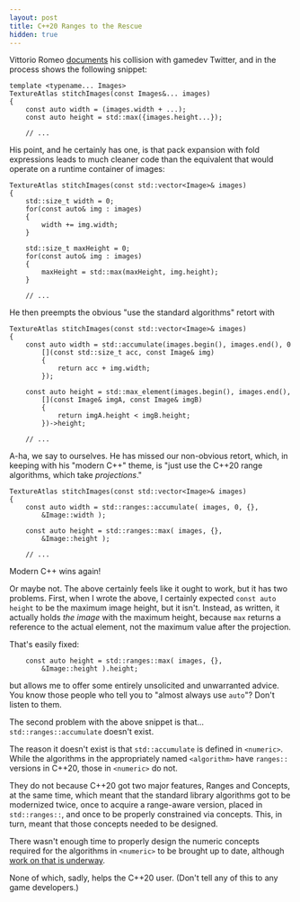 ```yaml
---
layout: post
title: C++20 Ranges to the Rescue
hidden: true
---
```


Vittorio Romeo [documents](https://vittorioromeo.info/index/blog/gamedev_modern_cpp_thoughts.html)
his collision with gamedev Twitter, and in the process shows the following
snippet:

```
template <typename... Images>
TextureAtlas stitchImages(const Images&... images)
{
    const auto width = (images.width + ...);
    const auto height = std::max({images.height...});

    // ...
```

His point, and he certainly has one, is that pack expansion with fold
expressions leads to much cleaner code than the equivalent that would
operate on a runtime container of images:

```
TextureAtlas stitchImages(const std::vector<Image>& images)
{
    std::size_t width = 0;
    for(const auto& img : images)
    {
        width += img.width;
    }

    std::size_t maxHeight = 0;
    for(const auto& img : images)
    {
        maxHeight = std::max(maxHeight, img.height);
    }

    // ...
```

He then preempts the obvious "use the standard algorithms" retort with

```
TextureAtlas stitchImages(const std::vector<Image>& images)
{
    const auto width = std::accumulate(images.begin(), images.end(), 0
        [](const std::size_t acc, const Image& img)
        {
            return acc + img.width;
        });

    const auto height = std::max_element(images.begin(), images.end(),
        [](const Image& imgA, const Image& imgB)
        {
            return imgA.height < imgB.height;
        })->height;

    // ...
```

A-ha, we say to ourselves. He has missed our non-obvious retort, which,
in keeping with his "modern C++" theme, is "just use the C++20 range
algorithms, which take _projections_."

```
TextureAtlas stitchImages(const std::vector<Image>& images)
{
    const auto width = std::ranges::accumulate( images, 0, {},
        &Image::width );

    const auto height = std::ranges::max( images, {},
        &Image::height );

    // ...
```

Modern C++ wins again!

Or maybe not. The above certainly feels like it ought to work, but it has
two problems. First, when I wrote the above, I certainly expected
`const auto height` to be the maximum image height, but it isn't. Instead,
as written, it actually holds _the image_ with the maximum height, because
`max` returns a reference to the actual element, not the maximum value
after the projection.

That's easily fixed:
```
    const auto height = std::ranges::max( images, {},
        &Image::height ).height;
```
but allows me to offer some entirely unsolicited and unwarranted advice. You
know those people who tell you to "almost always use `auto`"? Don't listen to
them.

The second problem with the above snippet is that... `std::ranges::accumulate`
doesn't exist.

The reason it doesn't exist is that `std::accumulate` is defined in `<numeric>`.
While the algorithms in the appropriately named `<algorithm>` have `ranges::`
versions in C++20, those in `<numeric>` do not.

They do not because C++20 got two major features, Ranges and Concepts, at the
same time, which meant that the standard library algorithms got to be
modernized twice, once to acquire a range-aware version, placed in
`std::ranges::`, and once to be properly constrained via concepts. This, in
turn, meant that those concepts needed to be designed.

There wasn't enough time to properly design the numeric concepts required for
the algorithms in `<numeric>` to be brought up to date, although [work on that
is underway](http://www.open-std.org/jtc1/sc22/wg21/docs/papers/2019/p1813r0.pdf).

None of which, sadly, helps the C++20 user. (Don't tell any of this to any game
developers.)
